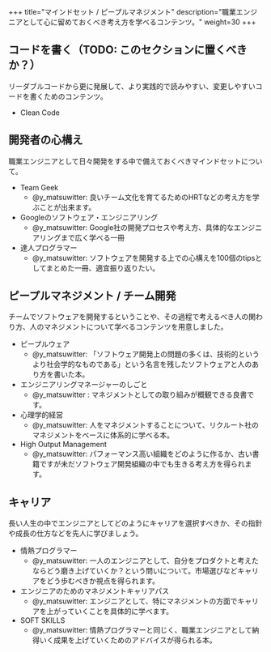 +++
title="マインドセット / ピープルマネジメント"
description="職業エンジニアとして心に留めておくべき考え方を学べるコンテンツ。"
weight=30
+++

## コードを書く（TODO: このセクションに置くべきか？）
リーダブルコードから更に発展して、より実践的で読みやすい、変更しやすいコードを書くためのコンテンツ。

- Clean Code

## 開発者の心構え
職業エンジニアとして日々開発をする中で備えておくべきマインドセットについて。

- Team Geek
    - @y_matsuwitter: 良いチーム文化を育てるためのHRTなどの考え方を学ぶことが出来ます。
- Googleのソフトウェア・エンジニアリング
    - @y_matsuwitter: Google社の開発プロセスや考え方、具体的なエンジニアリングまで広く学べる一冊
- 達人プログラマー
    - @y_matsuwitter: ソフトウェアを開発する上での心構えを100個のtipsとしてまとめた一冊、適宜振り返りたい。

## ピープルマネジメント / チーム開発
チームでソフトウェアを開発するということや、その過程で考えるべき人の関わり方、人のマネジメントについて学べるコンテンツを用意しました。

- ピープルウェア
    - @y_matsuwitter: 「ソフトウェア開発上の問題の多くは、技術的というより社会学的なものである」という名言を残したソフトウェアと人のあり方を書いた本。
- エンジニアリングマネージャーのしごと
    - @y_matsuwitter : マネジメントとしての取り組みが概観できる良書です。
- 心理学的経営
    - @y_matsuwitter: 人をマネジメントすることについて、リクルート社のマネジメントをベースに体系的に学べる本。
- High Output Management
    - @y_matsuwitter: パフォーマンス高い組織をどのように作るか、古い書籍ですが未だソフトウェア開発組織の中でも生きる考え方を得られます。

## キャリア
長い人生の中でエンジニアとしてどのようにキャリアを選択すべきか、その指針や成長の仕方などを先人に学びましょう。

- 情熱プログラマー
    - @y_matsuwitter: 一人のエンジニアとして、自分をプロダクトと考えたならどう磨き上げていくか？という問いについて。市場選びなどキャリアをどう歩むべきか視点を得られます。
- エンジニアのためのマネジメントキャリアパス
    - @y_matsuwitter: エンジニアとして、特にマネジメントの方面でキャリアを上がっていくことを具体的に学べます。
- SOFT SKILLS
    - @y_matsuwitter: 情熱プログラマーと同じく、職業エンジニアとして納得いく成果を上げていくためのアドバイスが得られる本。
